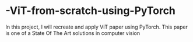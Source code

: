 # -ViT-from-scratch-using-PyTorch
In this project, I will recreate and apply ViT paper using PyTorch. This paper is one of a State Of The Art solutions in computer vision
